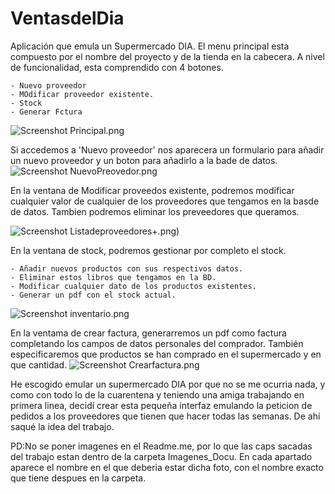 # VentasdelDia

Aplicación que emula un Supermercado DIA.
El menu principal esta compuesto por el nombre del proyecto y de la tienda en la cabecera. A nivel de funcionalidad, esta comprendido con 4 botones.

    - Nuevo proveedor
    - MOdificar proveedor existente.
    - Stock
    - Generar Fctura
![Screenshot](Principal.png) Principal.png

Si accedemos a 'Nuevo proveedor' nos aparecera un formulario para añadir un nuevo proveedor y un boton para añadirlo a la bade de datos.
![Screenshot](NuevoPreovedor.png) NuevoPreovedor.png

En la ventana de Modificar proveedos existente, podremos modificar cualquier valor de cualquier de los proveedores que tengamos en la basde de datos. 
Tambien podremos eliminar los preveedores que queramos.

![Screenshot](Listadeproveedores+.png) Listadeproveedores+.png)


En la ventana de stock, podremos gestionar por completo el stock.

    - Añadir nuevos productos con sus respectivos datos.
    - Eliminar estos libros que tengamos en la BD.
    - Modificar cualquier dato de los productos existentes.
    - Generar un pdf con el stock actual.

![Screenshot](inventario.png) inventario.png

En la ventama de crear factura, generarremos un pdf como factura completando los campos de datos personales del comprador.
También especificaremos que productos se han comprado en el supermercado y en que cantidad.
![Screenshot](Crearfactura.png)  Crearfactura.png

He escogido emular un supermercado DIA por que no se me ocurria nada, y como con todo lo de la cuarentena y teniendo una amiga trabajando en primera linea, decidí crear esta pequeña interfaz emulando la peticion de pedidos a los proveedores que tienen que hacer todas las semanas. De ahí saqué la idea del trabajo.

PD:No se poner imagenes en el Readme.me, por lo que las caps sacadas del trabajo estan dentro de la carpeta Imagenes_Docu. En cada apartado aparece el nombre en el que deberia estar dicha foto, con el nombre exacto que tiene despues en la carpeta.

